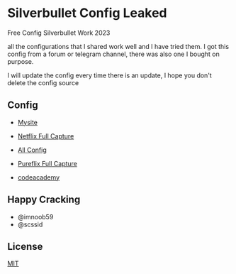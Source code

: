 
# Silverbullet Config Leaked

Free Config Silverbullet Work 2023

all the configurations that I shared work well and I have tried them. I got this config from a forum or telegram channel, there was also one I bought on purpose.

I will update the config every time there is an update, I hope you don't delete the config source
## Config

- [Mysite](https://www.imnoob59.eu.org)

- [Netflix Full Capture](https://www.imnoob59.eu.org)

- [All Config](https://www.imnoob59.eu.org)

- [Pureflix Full Capture](https://besargaji.com/yyBa)

- [codeacademy](https://besargaji.com/izgX4m1QRmUS)
## Happy Cracking


- @imnoob59
- @scssid


## License

[MIT](https://choosealicense.com/licenses/mit/)

